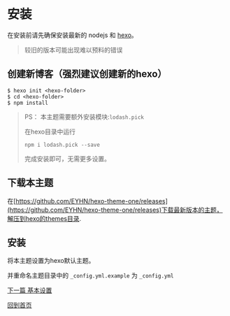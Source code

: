 # 安装

在安装前请先确保安装最新的 nodejs 和 [hexo](https://hexo.io/)。

> 较旧的版本可能出现难以预料的错误

## 创建新博客（强烈建议创建新的hexo）

```
$ hexo init <hexo-folder>
$ cd <hexo-folder>
$ npm install
```

> PS： 本主题需要额外安装模块:`lodash.pick`
> 
> 在hexo目录中运行
> ```
> npm i lodash.pick --save
> ```
> 完成安装即可，无需更多设置。

## 下载本主题

在[https://github.com/EYHN/hexo-theme-one/releases](https://github.com/EYHN/hexo-theme-one/releases)下载最新版本的主题，解压到hexo的themes目录.

## 安装

将本主题设置为hexo默认主题。

并重命名主题目录中的 `_config.yml.example` 为 `_config.yml`

[下一篇 基本设置](./setting.md)

[回到首页](./README.md)